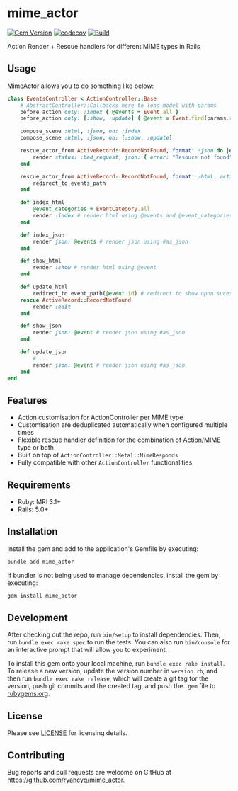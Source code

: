 # mime_actor

[![Gem Version](https://badge.fury.io/rb/mime_actor.png)](https://badge.fury.io/rb/mime_actor)
[![codecov](https://codecov.io/gh/ryancyq/mime_actor/graph/badge.svg?token=4C091RHXC3)](https://codecov.io/gh/ryancyq/mime_actor)
[![Build](https://github.com/ryancyq/mime_actor/actions/workflows/build.yml/badge.svg)](https://github.com/ryancyq/mime_actor/actions/workflows/build.yml)

Action Render + Rescue handlers for different MIME types in Rails

## Usage

MimeActor allows you to do something like below:
```rb
class EventsController < ActionController::Base
    # AbstractController::Callbacks here to load model with params
    before_action only: :index { @events = Event.all }
    before_action only: [:show, :update] { @event = Event.find(params.require(:event_id)) }

    compose_scene :html, :json, on: :index
    compose_scene :html, :json, on: [:show, :update]

    rescue_actor_from ActiveRecord::RecordNotFound, format: :json do |ex|
        render status: :bad_request, json: { error: "Resouce not found" }
    end

    rescue_actor_from ActiveRecord::RecordNotFound, format: :html, action: :show do |ex|
        redirect_to events_path
    end

    def index_html
        @event_categories = EventCategory.all
        render :index # render html using @events and @event_categories
    end

    def index_json
        render json: @events # render json using #as_json
    end

    def show_html
        render :show # render html using @event
    end

    def update_html
        redirect_to event_path(@event.id) # redirect to show upon sucessful update
    rescue ActiveRecord::RecordNotFound
        render :edit
    end

    def show_json
        render json: @event # render json using #as_json
    end

    def update_json
        # ...
        render json: @event # render json using #as_json
    end
end
```

## Features

- Action customisation for ActionController per MIME type
- Customisation are deduplicated automatically when configured multiple times
- Flexible rescue handler definition for the combination of Action/MIME type or both
- Built on top of `ActionController::Metal::MimeResponds`
- Fully compatible with other `ActionController` functionalities 

## Requirements

- Ruby: MRI 3.1+
- Rails: 5.0+

## Installation

Install the gem and add to the application's Gemfile by executing:
```sh
bundle add mime_actor
```

If bundler is not being used to manage dependencies, install the gem by executing:
```sh
gem install mime_actor
```

## Development

After checking out the repo, run `bin/setup` to install dependencies. Then, run `bundle exec rake spec` to run the tests. You can also run `bin/console` for an interactive prompt that will allow you to experiment.

To install this gem onto your local machine, run `bundle exec rake install`. To release a new version, update the version number in `version.rb`, and then run `bundle exec rake release`, which will create a git tag for the version, push git commits and the created tag, and push the `.gem` file to [rubygems.org](https://rubygems.org).

## License
Please see [LICENSE](https://github.com/ryancyq/mime_actor/blob/main/LICENSE) for licensing details.

## Contributing

Bug reports and pull requests are welcome on GitHub at https://github.com/ryancyq/mime_actor.
